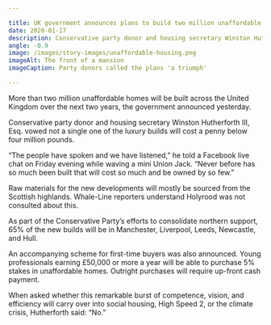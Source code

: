 ```yaml
---

title: UK government announces plans to build two million unaffordable homes
date: 2020-01-17
description: Conservative party donor and housing secretary Winston Hutherforth III, Esq. vowed not a single one of the luxury builds will cost a penny below four million pounds.
angle: -0.9
image: /images/story-images/unaffordable-housing.png
imageAlt: The front of a mansion
imageCaption: Party donors called the plans 'a triumph'

---
```


More than two million unaffordable homes will be built across the United Kingdom over the next two years, the government announced yesterday.

Conservative party donor and housing secretary Winston Hutherforth III, Esq. vowed not a single one of the luxury builds will cost a penny below four million pounds.

“The people have spoken and we have listened,” he told a Facebook live chat on Friday evening while waving a mini Union Jack. “Never before has so much been built that will cost so much and be owned by so few.”

Raw materials for the new developments will mostly be sourced from the Scottish highlands. Whale-Line reporters understand Holyrood was not consulted about this.

As part of the Conservative Party’s efforts to consolidate northern support, 65% of the new builds will be in Manchester, Liverpool, Leeds, Newcastle, and Hull.

An accompanying scheme for first-time buyers was also announced. Young professionals earning £50,000 or more a year will be able to purchase 5% stakes in unaffordable homes. Outright purchases will require up-front cash payment.

When asked whether this remarkable burst of competence, vision, and efficiency will carry over into social housing, High Speed 2, or the climate crisis, Hutherforth said: “No.”